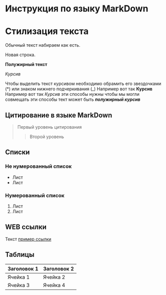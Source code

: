 # Инструкция по языку MarkDown

# Стилизация текста ##

Обычный текст набираем как есть.

Новая строка.

**Полужирный текст**

*Курсив*

Чтобы выделить текст курсивом необходимо 
обрамить его звездочками (*) или знаком нижнего подчеркивания (_) Например вот так **Курсив**
Например вот так _Курсив_
эти способы нужны чтобы мы могли совмещать эти способы тект может быть _**полужирный курсив**_

## Цитирование в языке MarkDown ##

> Первый уровень цитирования
>> Второй уровень

## Списки ##

### Не нумерованный список ###

* Лист
* Лист

### Нумерованный список ###

1. Лист
2. Лист

## WEB ссылки

Текст [пример ссылки](http.example.com "Всплывающая подсказка")

## Таблицы ##

| Заголовок 1 | Заголовок 2 |
|-------------|-------------|
| Ячейка 1    | Ячейка 2    |
| Ячейка 3    | Ячейка 4    |
